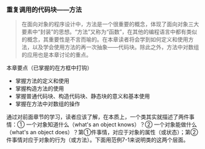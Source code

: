 ### 重复调用的代码块——方法

> 在面向对象的程序设计中，方法是一个很重要的概念，体现了面向对象三大要素中“封装”的思想。“方法”又称为“函数”，在其他的编程语言中都有类似的概念，其重要性是不言而喻的。在本章读者将会学到如何定义和使用方法，以及学会使用方法的再一次抽象——代码块。除此之外，方法中对数组的应用也是本章讨论的重点。

本章要点（已掌握的在方框中打钩）
* 掌握方法的定义和使用
* 掌握构造方法的使用
* 掌握普通代码块、构造代码块、静态块的意义和基本使用
* 掌握在方法中对数组的操作

通过对前面章节的学习，读者应该了解，在本质上，一个类其实就描述了两件事情：① 一个对象知道什么（what's an object knows）？② 一个对象能做什么（what's an object does）？第①件事情，对应于对象的属性（或状态）；第②件事情对应于对象的行为（或方法）。下面用范例7-1来说明类的这两个层面。